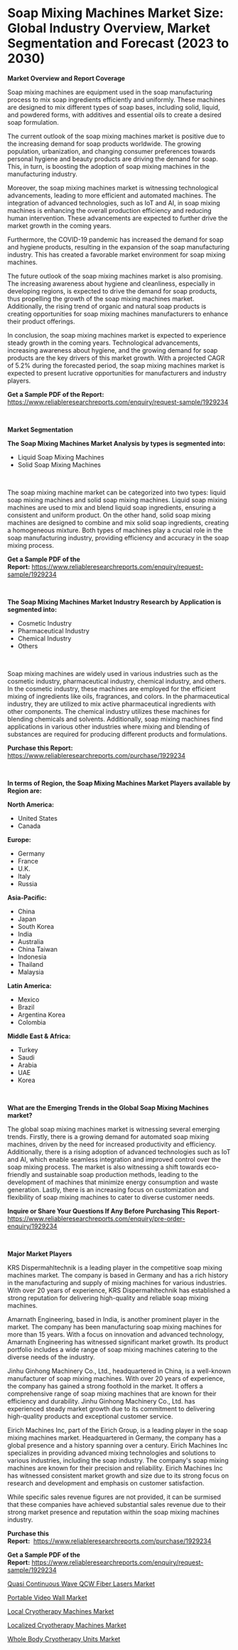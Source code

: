<p><h1>Soap Mixing Machines Market Size: Global Industry Overview, Market Segmentation and Forecast (2023 to 2030)</h1></p><p><strong>Market Overview and Report Coverage</strong></p>
<p><p>Soap mixing machines are equipment used in the soap manufacturing process to mix soap ingredients efficiently and uniformly. These machines are designed to mix different types of soap bases, including solid, liquid, and powdered forms, with additives and essential oils to create a desired soap formulation.</p><p>The current outlook of the soap mixing machines market is positive due to the increasing demand for soap products worldwide. The growing population, urbanization, and changing consumer preferences towards personal hygiene and beauty products are driving the demand for soap. This, in turn, is boosting the adoption of soap mixing machines in the manufacturing industry.</p><p>Moreover, the soap mixing machines market is witnessing technological advancements, leading to more efficient and automated machines. The integration of advanced technologies, such as IoT and AI, in soap mixing machines is enhancing the overall production efficiency and reducing human intervention. These advancements are expected to further drive the market growth in the coming years.</p><p>Furthermore, the COVID-19 pandemic has increased the demand for soap and hygiene products, resulting in the expansion of the soap manufacturing industry. This has created a favorable market environment for soap mixing machines.</p><p>The future outlook of the soap mixing machines market is also promising. The increasing awareness about hygiene and cleanliness, especially in developing regions, is expected to drive the demand for soap products, thus propelling the growth of the soap mixing machines market. Additionally, the rising trend of organic and natural soap products is creating opportunities for soap mixing machines manufacturers to enhance their product offerings.</p><p>In conclusion, the soap mixing machines market is expected to experience steady growth in the coming years. Technological advancements, increasing awareness about hygiene, and the growing demand for soap products are the key drivers of this market growth. With a projected CAGR of 5.2% during the forecasted period, the soap mixing machines market is expected to present lucrative opportunities for manufacturers and industry players.</p></p>
<p><strong>Get a Sample PDF of the Report:</strong> <a href="https://www.reliableresearchreports.com/enquiry/request-sample/1929234">https://www.reliableresearchreports.com/enquiry/request-sample/1929234</a></p>
<p>&nbsp;</p>
<p><strong>Market Segmentation</strong></p>
<p><strong>The Soap Mixing Machines Market Analysis by types is segmented into:</strong></p>
<p><ul><li>Liquid Soap Mixing Machines</li><li>Solid Soap Mixing Machines</li></ul></p>
<p>&nbsp;</p>
<p><p>The soap mixing machine market can be categorized into two types: liquid soap mixing machines and solid soap mixing machines. Liquid soap mixing machines are used to mix and blend liquid soap ingredients, ensuring a consistent and uniform product. On the other hand, solid soap mixing machines are designed to combine and mix solid soap ingredients, creating a homogeneous mixture. Both types of machines play a crucial role in the soap manufacturing industry, providing efficiency and accuracy in the soap mixing process.</p></p>
<p><strong>Get a Sample PDF of the Report:</strong>&nbsp;<a href="https://www.reliableresearchreports.com/enquiry/request-sample/1929234">https://www.reliableresearchreports.com/enquiry/request-sample/1929234</a></p>
<p>&nbsp;</p>
<p><strong>The Soap Mixing Machines Market Industry Research by Application is segmented into:</strong></p>
<p><ul><li>Cosmetic Industry</li><li>Pharmaceutical Industry</li><li>Chemical Industry</li><li>Others</li></ul></p>
<p>&nbsp;</p>
<p><p>Soap mixing machines are widely used in various industries such as the cosmetic industry, pharmaceutical industry, chemical industry, and others. In the cosmetic industry, these machines are employed for the efficient mixing of ingredients like oils, fragrances, and colors. In the pharmaceutical industry, they are utilized to mix active pharmaceutical ingredients with other components. The chemical industry utilizes these machines for blending chemicals and solvents. Additionally, soap mixing machines find applications in various other industries where mixing and blending of substances are required for producing different products and formulations.</p></p>
<p><strong>Purchase this Report:</strong>&nbsp; <a href="https://www.reliableresearchreports.com/purchase/1929234">https://www.reliableresearchreports.com/purchase/1929234</a></p>
<p>&nbsp;</p>
<p><strong>In terms of Region, the Soap Mixing Machines Market Players available by Region are:</strong></p>
<p>
    <p> <strong> North America: </strong>
        <ul>
            <li>United States</li>
            <li>Canada</li>
        </ul>
        </p> 
    <p> <strong> Europe: </strong>
        <ul>
            <li>Germany</li>
            <li>France</li>
            <li>U.K.</li>
            <li>Italy</li>
            <li>Russia</li>
        </ul>
        </p> 
    <p> <strong> Asia-Pacific: </strong>
        <ul>
            <li>China</li>
            <li>Japan</li>
            <li>South Korea</li>
            <li>India</li>
            <li>Australia</li>
            <li>China Taiwan</li>
            <li>Indonesia</li>
            <li>Thailand</li>
            <li>Malaysia</li>
        </ul>
        </p> 
    <p> <strong> Latin America: </strong>
        <ul>
            <li>Mexico</li>
            <li>Brazil</li>
            <li>Argentina Korea</li>
            <li>Colombia</li>
        </ul>
        </p> 
    <p> <strong> Middle East & Africa: </strong>
        <ul>
            <li>Turkey</li>
            <li>Saudi</li>
            <li>Arabia</li>
            <li>UAE</li>
            <li>Korea</li>
        </ul>
    </p>
    </p>
<p>&nbsp;</p>
<p><strong>What are the Emerging Trends in the Global Soap Mixing Machines market?</strong></p>
<p><p>The global soap mixing machines market is witnessing several emerging trends. Firstly, there is a growing demand for automated soap mixing machines, driven by the need for increased productivity and efficiency. Additionally, there is a rising adoption of advanced technologies such as IoT and AI, which enable seamless integration and improved control over the soap mixing process. The market is also witnessing a shift towards eco-friendly and sustainable soap production methods, leading to the development of machines that minimize energy consumption and waste generation. Lastly, there is an increasing focus on customization and flexibility of soap mixing machines to cater to diverse customer needs.</p></p>
<p><strong>Inquire or Share Your Questions If Any Before Purchasing This Report</strong>- <a href="https://www.reliableresearchreports.com/enquiry/pre-order-enquiry/1929234">https://www.reliableresearchreports.com/enquiry/pre-order-enquiry/1929234</a></p>
<p>&nbsp;</p>
<p><strong>Major Market Players</strong></p>
<p><p>KRS Dispermahltechnik is a leading player in the competitive soap mixing machines market. The company is based in Germany and has a rich history in the manufacturing and supply of mixing machines for various industries. With over 20 years of experience, KRS Dispermahltechnik has established a strong reputation for delivering high-quality and reliable soap mixing machines.</p><p>Amarnath Engineering, based in India, is another prominent player in the market. The company has been manufacturing soap mixing machines for more than 15 years. With a focus on innovation and advanced technology, Amarnath Engineering has witnessed significant market growth. Its product portfolio includes a wide range of soap mixing machines catering to the diverse needs of the industry.</p><p>Jinhu Ginhong Machinery Co., Ltd., headquartered in China, is a well-known manufacturer of soap mixing machines. With over 20 years of experience, the company has gained a strong foothold in the market. It offers a comprehensive range of soap mixing machines that are known for their efficiency and durability. Jinhu Ginhong Machinery Co., Ltd. has experienced steady market growth due to its commitment to delivering high-quality products and exceptional customer service.</p><p>Eirich Machines Inc, part of the Eirich Group, is a leading player in the soap mixing machines market. Headquartered in Germany, the company has a global presence and a history spanning over a century. Eirich Machines Inc specializes in providing advanced mixing technologies and solutions to various industries, including the soap industry. The company's soap mixing machines are known for their precision and reliability. Eirich Machines Inc has witnessed consistent market growth and size due to its strong focus on research and development and emphasis on customer satisfaction.</p><p>While specific sales revenue figures are not provided, it can be surmised that these companies have achieved substantial sales revenue due to their strong market presence and reputation within the soap mixing machines industry.</p></p>
<p><strong>Purchase this Report:</strong>&nbsp;&nbsp;<a href="https://www.reliableresearchreports.com/purchase/1929234">https://www.reliableresearchreports.com/purchase/1929234</a></p>
<p></p>
<p><strong>Get a Sample PDF of the Report:</strong>&nbsp;<a href="https://www.reliableresearchreports.com/enquiry/request-sample/1929234">https://www.reliableresearchreports.com/enquiry/request-sample/1929234</a></p>
<p><p><a href="https://medium.com/@efrainhaley/quasi-continuous-wave-qcw-fiber-lasers-market-size-market-outlook-and-market-forecast-2023-to-4500e1298709">Quasi Continuous Wave QCW Fiber Lasers Market</a></p><p><a href="https://medium.com/@sigridrobel/portable-video-wall-market-analysis-and-sze-forecasted-for-period-from-2023-to-2030-5b39ff17ff51">Portable Video Wall Market</a></p><p><a href="https://medium.com/@deronwisoky1977/local-cryotherapy-machines-market-analysis-and-sze-forecasted-for-period-from-2023-to-2030-a4400d7724ba">Local Cryotherapy Machines Market</a></p><p><a href="https://medium.com/@taniawisozk2023/localized-cryotherapy-machines-market-focuses-on-market-share-size-and-projected-forecast-till-690b5293a852">Localized Cryotherapy Machines Market</a></p><p><a href="https://medium.com/@jackybrekke/whole-body-cryotherapy-units-market-furnishes-information-on-market-share-market-trends-and-914a48b3a70e">Whole Body Cryotherapy Units Market</a></p></p>